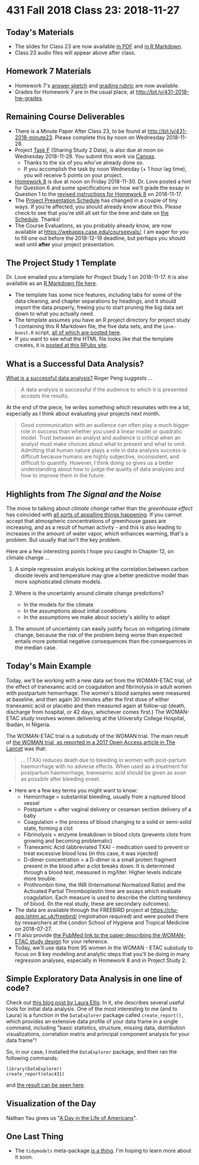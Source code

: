 # 431 Fall 2018 Class 23: 2018-11-27

## Today's Materials

- The slides for Class 23 are now available [in PDF](https://github.com/THOMASELOVE/431-2018/blob/master/slides/class23/431_class-23-slides_2018.pdf) and [in R Markdown](https://github.com/THOMASELOVE/THOMASELOVE/431-2018/master/slides/class23/431_class-23-slides_2018.Rmd).
- Class 23 audio files will appear above after class.

## Homework 7 Materials

- Homework 7's [answer sketch](https://github.com/THOMASELOVE/431-2018/tree/master/homework/Homework7) and [grading rubric](https://github.com/THOMASELOVE/431-2018/tree/master/homework/Homework7) are now available.
- Grades for Homework 7 are in the usual place, at http://bit.ly/431-2018-hw-grades.

## Remaining Course Deliverables

- There is a Minute Paper After Class 23, to be found at http://bit.ly/431-2018-minute23. Please complete this by noon on Wednesday 2018-11-28.
- Project [Task F](https://thomaselove.github.io/431-2018-project/taskF.html) (Sharing Study 2 Data), is also due at noon on Wednesday 2018-11-28. You submit this work via [Canvas](https://canvas.case.edu/). 
    - Thanks to the six of you who've already done so. 
    - If you accomplish the task by noon Wednesday (+ 1 hour lag time), you will receive 5 points on your project.
- [Homework 8](https://github.com/THOMASELOVE/431-2018/tree/master/homework/Homework8) is due at noon on Friday 2018-11-30. Dr. Love posted a hint for Question 6 and some specifications on how we'll grade the essay in Question 1 to the [revised instructions for Homework 8](https://github.com/THOMASELOVE/431-2018/blob/master/homework/Homework8/431-2018-hw8.md) on 2018-11-17.
- The [Project Presentation Schedule](http://bit.ly/431-2018-project-schedule) has changed in a couple of tiny ways. If you're affected, you should already know about this. Please check to see that you're still all set for the time and date on [the Schedule](http://bit.ly/431-2018-project-schedule). Thanks!
- The Course Evaluations, as you probably already know, are now available at https://webapps.case.edu/courseevals/. I am eager for you to fill one out before the 2018-12-19 deadline, but perhaps you should wait until **after** your project presentation.

## The Project Study 1 Template

Dr. Love emailed you a template for Project Study 1 on 2018-11-17. It is also available as an [R Markdown file here](https://github.com/THOMASELOVE/431-2018-project/blob/master/study1template/431-project-study1_template.Rmd). 

- The template has some nice features, including tabs for some of the data cleaning, and chapter separations by headings, and it should import the data properly, freeing you to start pruning the big data set down to what you actually need. 
- The template assumes you have an R project directory for project study 1 containing this R Markdown file, the five data sets, and the `Love-boost.R` script, [all of which are posted here](https://github.com/THOMASELOVE/431-2018-project/tree/master/study1template).
- If you want to see what the HTML file looks like that the template creates, it is [posted at this RPubs site](http://rpubs.com/TELOVE/Project-study1-template-431-2018).

## What is a Successful Data Analysis?

[What is a successful data analysis?](https://simplystatistics.org/2018/04/17/what-is-a-successful-data-analysis/) Roger Peng suggests ...

> A data analysis is successful if the audience to which it is presented accepts the results.

At the end of the piece, he writes something which resonates with me a lot, especially as I think about evaluating your projects next month.

> Good communication with an audience can often play a much bigger role in success than whether you used a linear model or quadratic model. Trust between an analyst and audience is critical when an analyst must make choices about what to present and what to omit. Admitting that human nature plays a role in data analysis success is difficult because humans are highly subjective, inconsistent, and difficult to quantify. However, I think doing so gives us a better understanding about how to judge the quality of data analyses and how to improve them in the future.

## Highlights from *The Signal and the Noise*

The move to talking about *climate change* rather than *the greenhouse effect* has coincided with [all sorts of appalling things happening](https://twitter.com/existentialfish/status/1066711193170124800). If you cannot accept that atmospheric concentrations of greenhouse gases are increasing, and as a result of human activity - and this is also leading to increases in the amount of water vapor, which enhances warming, that's a problem. But usually that isn't the key problem. 

Here are a few interesting points I hope you caught in Chapter 12, on climate change ...

1. A simple regression analysis looking at the correlation between carbon dioxide levels and temperature may give a better predictive model than more sophisticated climate models.

2. Where is the uncertainty around climate change predictions?
    - In the models for the climate 
    - In the assumptions about initial conditions
    - In the assumptions we make about society's ability to adapt

3. The amount of uncertainty can easily justify focus on mitigating climate change, because the risk of the problem being worse than expected entails more potential negative consequences than the consequences in the median case.

## Today's Main Example

Today, we'll be working with a new data set from the WOMAN-ETAC trial, of the effect of tranexamic acid on coagulation and fibrinolysis in adult women with postpartum hemorrhage. The women's blood samples were measured at baseline, and then again 30 minutes after the first dose of either tranexamic acid or placebo and then measured again at follow-up (death, discharge from hospital, or 42 days, whichever comes first.) The WOMAN-ETAC study involves women delivering at the University College Hospital, Ibadan, in Nigeria.

The WOMAN-ETAC trial is a substudy of the WOMAN trial. The main result of [the WOMAN trial, as reported in a 2017 Open Access article in The Lancet](https://www.thelancet.com/journals/lancet/article/PIIS0140-6736(17)30638-4/fulltext) was that:

> ... (TXA) reduces death due to bleeding in women with post-partum haemorrhage with no adverse effects. When used as a treatment for postpartum haemorrhage, tranexamic acid should be given as soon as possible after bleeding onset.

- Here are a few key terms you might want to know:
    - Hemorrhage = substantial bleeding, usually from a ruptured blood vessel
    - Postpartum = after vaginal delivery or cesarean section delivery of a baby
    - Coagulation = the process of blood changing to a solid or semi-solid state, forming a clot
    - Fibrinolysis = enzyme breakdown in blood clots (prevents clots from growing and becoming problematic)
    - Tranexamic Acid (abbreviated TXA) - medication used to prevent or treat excessive blood loss (in this case, it was injected)
    - D-dimer concentration = a D-dimer is a small protein fragment present in the blood after a clot breaks down. It is determined through a blood test, measured in mg/liter. Higher levels indicate more trouble.
    - Prothrombin time, the INR (International Normalized Ratio) and the Activated Partial Thromboplastin time are assays which evaluate coagulation. Each measure is used to describe the clotting tendency of blood. (In the real study, these are secondary outcomes).
- The data are available through the FREEBIRD project at https://ctu-app.lshtm.ac.uk/freebird/ (registration required) and were posted there by researchers at the London School of Hygiene and Tropical Medicine on 2018-07-27.
- I'll also provide [the PubMed link to the paper describing the WOMAN-ETAC study design](https://www.ncbi.nlm.nih.gov/pubmed/28317031) for your reference.
- Today, we'll use data from 95 women in the WOMAN - ETAC substudy to focus on 8 key modeling and analytic steps that you'll be doing in many regression analyses, especially in Homework 8 and in Project Study 2.

## Simple Exploratory Data Analysis in one line of code?

Check out [this blog post by Laura Ellis](https://www.littlemissdata.com/blog/simple-eda). In it, she describes several useful tools for initial data analysis. One of the most interesting to me (and to Laura) is a function in the `DataExplorer` package called `create_report()`, which provides an extensive data profile of your data frame in a single command, including "basic statistics, structure, missing data, distribution visualizations, correlation matrix and principal component analysis for your data frame"!

So, in our case, I installed the `DataExplorer` package, and then ran the following commands:

```
library(DataExplorer)
create_report(etac431)
```

and [the result can be seen here](http://htmlpreview.github.io/?https://github.com/THOMASELOVE/431-2018/blob/master/slides/class23/431_2018_Data_Profile_Report_ETAC.html).

## Visualization of the Day

Nathan Yau gives us "[A Day in the Life of Americans](https://flowingdata.com/2015/12/15/a-day-in-the-life-of-americans/)".

## One Last Thing

- The `tidymodels` meta-package [is a thing](https://github.com/tidymodels/tidymodels). I'm hoping to learn more about it soon.
